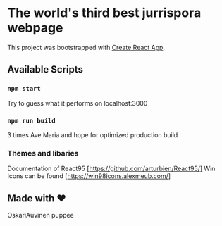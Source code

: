 # The world's third best jurrispora webpage
This project was bootstrapped with [Create React App](https://github.com/facebook/create-react-app).

## Available Scripts

### `npm start`
Try to guess what it performs on localhost:3000

### `npm run build`
3 times Ave Maria and hope for optimized production build

### Themes and libaries
Documentation of React95 [https://github.com/arturbien/React95/]
Win Icons can be found [https://win98icons.alexmeub.com/]

## Made with ❤
OskariAuvinen
puppee